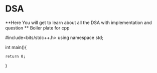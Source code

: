 # DSA

**Here You will get to learn about all the DSA with implementation and question
**
Boiler plate for cpp

#include<bits/stdc++.h>
using namespace std;

int main(){

    return 0;
}